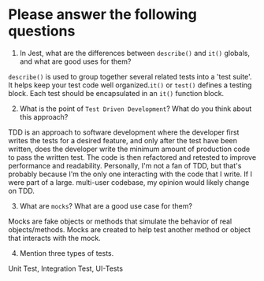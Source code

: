 # Please answer the following questions

1. In Jest, what are the differences between `describe()` and `it()` globals, and what are good uses for them?

`describe()` is used to group together several related tests into a 'test suite'. It helps keep your test code well organized.`it()` or `test()` defines a testing block. Each test should be encapsulated in an `it()` function block.

2. What is the point of `Test Driven Development`? What do you think about this approach?

TDD is an approach to software development where the developer first writes the tests for a desired feature, and only after the test have been written, does the developer write the minimum amount of production code to pass the written test. The code is then refactored and retested to improve performance and readability. Personally, I'm not a fan of TDD, but that's probably because I'm the only one interacting with the code that I write. If I were part of a large. multi-user codebase, my opinion would likely change on TDD.

3. What are `mocks`? What are a good use case for them?

Mocks are fake objects or methods that simulate the behavior of real objects/methods. Mocks are created to help test another method or object that interacts with the mock.

4. Mention three types of tests.

Unit Test, Integration Test, UI-Tests